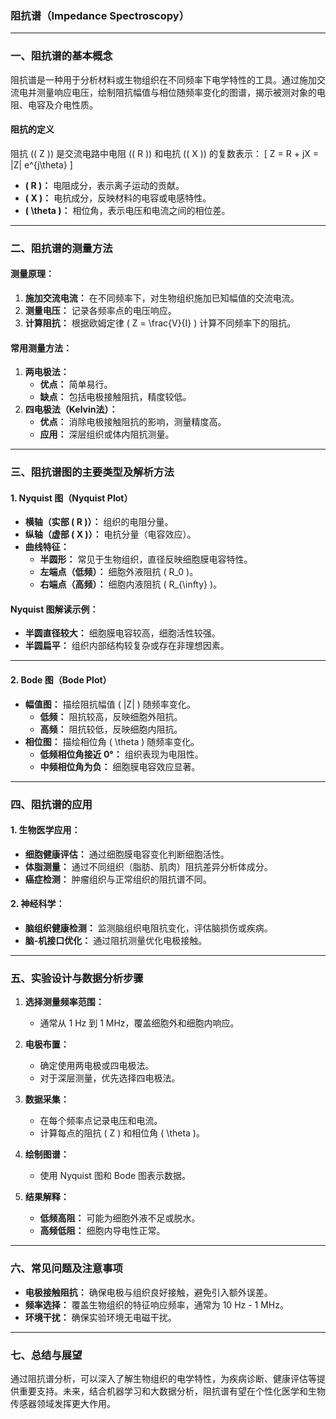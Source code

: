 ### **阻抗谱（Impedance Spectroscopy）**

---

### **一、阻抗谱的基本概念**  
阻抗谱是一种用于分析材料或生物组织在不同频率下电学特性的工具。通过施加交流电并测量响应电压，绘制阻抗幅值与相位随频率变化的图谱，揭示被测对象的电阻、电容及介电性质。

#### **阻抗的定义**  
阻抗 (\( Z \)) 是交流电路中电阻 (\( R \)) 和电抗 (\( X \)) 的复数表示：
\[
Z = R + jX = |Z| e^{j\theta}
\]
- **\( R \)：** 电阻成分，表示离子运动的贡献。
- **\( X \)：** 电抗成分，反映材料的电容或电感特性。
- **\( \theta \)：** 相位角，表示电压和电流之间的相位差。

---

### **二、阻抗谱的测量方法**

#### **测量原理：**
1. **施加交流电流：** 在不同频率下，对生物组织施加已知幅值的交流电流。
2. **测量电压：** 记录各频率点的电压响应。
3. **计算阻抗：** 根据欧姆定律 \( Z = \frac{V}{I} \) 计算不同频率下的阻抗。

#### **常用测量方法：**
1. **两电极法：**
   - **优点：** 简单易行。
   - **缺点：** 包括电极接触阻抗，精度较低。
2. **四电极法（Kelvin法）：**
   - **优点：** 消除电极接触阻抗的影响，测量精度高。
   - **应用：** 深层组织或体内阻抗测量。

---

### **三、阻抗谱图的主要类型及解析方法**

#### **1. Nyquist 图（Nyquist Plot）**
- **横轴（实部 \( R \)）：** 组织的电阻分量。
- **纵轴（虚部 \( X \)）：** 电抗分量（电容效应）。
- **曲线特征：**
  - **半圆形：** 常见于生物组织，直径反映细胞膜电容特性。
  - **左端点（低频）：** 细胞外液阻抗 \( R_0 \)。
  - **右端点（高频）：** 细胞内液阻抗 \( R_{\infty} \)。

#### **Nyquist 图解读示例：**
- **半圆直径较大：** 细胞膜电容较高，细胞活性较强。
- **半圆扁平：** 组织内部结构较复杂或存在非理想因素。

---

#### **2. Bode 图（Bode Plot）**
- **幅值图：** 描绘阻抗幅值 \( |Z| \) 随频率变化。
  - **低频：** 阻抗较高，反映细胞外阻抗。
  - **高频：** 阻抗较低，反映细胞内阻抗。
- **相位图：** 描绘相位角 \( \theta \) 随频率变化。
  - **低频相位角接近 0°：** 组织表现为电阻性。
  - **中频相位角为负：** 细胞膜电容效应显著。

---

### **四、阻抗谱的应用**

#### **1. 生物医学应用：**
- **细胞健康评估：** 通过细胞膜电容变化判断细胞活性。
- **体脂测量：** 通过不同组织（脂肪、肌肉）阻抗差异分析体成分。
- **癌症检测：** 肿瘤组织与正常组织的阻抗谱不同。

#### **2. 神经科学：**
- **脑组织健康检测：** 监测脑组织电阻抗变化，评估脑损伤或疾病。
- **脑-机接口优化：** 通过阻抗测量优化电极接触。

---

### **五、实验设计与数据分析步骤**

1. **选择测量频率范围：**
   - 通常从 1 Hz 到 1 MHz，覆盖细胞外和细胞内响应。

2. **电极布置：**
   - 确定使用两电极或四电极法。
   - 对于深层测量，优先选择四电极法。

3. **数据采集：**
   - 在每个频率点记录电压和电流。
   - 计算每点的阻抗 \( Z \) 和相位角 \( \theta \)。

4. **绘制图谱：**
   - 使用 Nyquist 图和 Bode 图表示数据。

5. **结果解释：**
   - **低频高阻：** 可能为细胞外液不足或脱水。
   - **高频低阻：** 细胞内导电性正常。

---

### **六、常见问题及注意事项**
- **电极接触阻抗：** 确保电极与组织良好接触，避免引入额外误差。
- **频率选择：** 覆盖生物组织的特征响应频率，通常为 10 Hz - 1 MHz。
- **环境干扰：** 确保实验环境无电磁干扰。

---

### **七、总结与展望**
通过阻抗谱分析，可以深入了解生物组织的电学特性，为疾病诊断、健康评估等提供重要支持。未来，结合机器学习和大数据分析，阻抗谱有望在个性化医学和生物传感器领域发挥更大作用。
